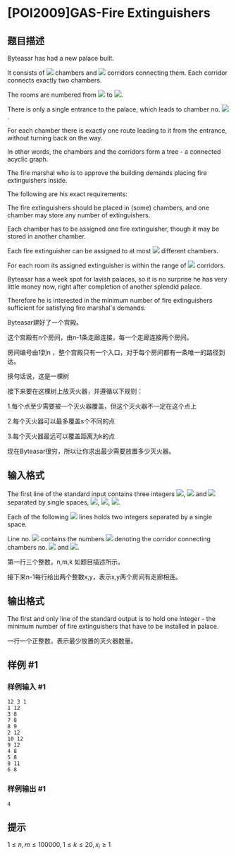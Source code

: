 # [POI2009]GAS-Fire Extinguishers

## 题目描述

Byteasar has had a new palace built.

It consists of ![](http://main.edu.pl/images/OI16/gas-en-tex.1.png) chambers and ![](http://main.edu.pl/images/OI16/gas-en-tex.2.png) corridors connecting them. Each corridor connects exactly two chambers.

The rooms are numbered from ![](http://main.edu.pl/images/OI16/gas-en-tex.3.png) to ![](http://main.edu.pl/images/OI16/gas-en-tex.4.png).

There is only a single entrance to the palace, which leads to chamber no. ![](http://main.edu.pl/images/OI16/gas-en-tex.5.png).

For each chamber there is exactly one route leading to it from the entrance, without turning back on the way.

In other words, the chambers and the corridors form a tree - a connected acyclic graph.

The fire marshal who is to approve the building demands placing fire extinguishers inside.

The following are his exact requirements:

The fire extinguishers should be placed in (some) chambers, and one chamber  may store any number of extinguishers.

Each chamber has to be assigned one fire extinguisher, though it may be stored  in another chamber.

Each fire extinguisher can be assigned to at most ![](http://main.edu.pl/images/OI16/gas-en-tex.6.png) different chambers.

For each room its assigned extinguisher is within the range of ![](http://main.edu.pl/images/OI16/gas-en-tex.7.png) corridors.

Byteasar has a week spot for lavish palaces, so it is no surprise he has very little money now, right after completion of another splendid palace.

Therefore he is interested in the minimum number of fire extinguishers sufficient  for satisfying fire marshal's demands.

Byteasar建好了一个宫殿。


这个宫殿有n个房间，由n-1条走廊连接，每一个走廊连接两个房间。

房间编号由1到n ，整个宫殿只有一个入口，对于每个房间都有一条唯一的路径到达。

换句话说，这是一棵树

接下来要在这棵树上放灭火器，并遵循以下规则：

1.每个点至少需要被一个灭火器覆盖，但这个灭火器不一定在这个点上

2.每个灭火器可以最多覆盖s个不同的点

3.每个灭火器最远可以覆盖距离为k的点

现在Byteasar很穷，所以让你求出最少需要放置多少灭火器。


## 输入格式

The first line of the standard input contains three integers ![](http://main.edu.pl/images/OI16/gas-en-tex.8.png), ![](http://main.edu.pl/images/OI16/gas-en-tex.9.png) and ![](http://main.edu.pl/images/OI16/gas-en-tex.10.png) separated by single spaces, ![](http://main.edu.pl/images/OI16/gas-en-tex.11.png), ![](http://main.edu.pl/images/OI16/gas-en-tex.12.png), ![](http://main.edu.pl/images/OI16/gas-en-tex.13.png).

Each of the following ![](http://main.edu.pl/images/OI16/gas-en-tex.14.png) lines holds two integers separated by a single space.

Line no. ![](http://main.edu.pl/images/OI16/gas-en-tex.15.png) contains the numbers ![](http://main.edu.pl/images/OI16/gas-en-tex.16.png) denoting the corridor connecting chambers no. ![](http://main.edu.pl/images/OI16/gas-en-tex.17.png) and ![](http://main.edu.pl/images/OI16/gas-en-tex.18.png).

第一行三个整数，n,m,k 如题目描述所示。

接下来n-1每行给出两个整数x,y，表示x,y两个房间有走廊相连。


## 输出格式

The first and only line of the standard output is to hold one integer - the minimum number of fire extinguishers that have to be installed in palace.

一行一个正整数，表示最少放置的灭火器数量。


## 样例 #1

### 样例输入 #1
```
12 3 1
1 12
3 8
7 8
8 9
2 12
10 12
9 12
4 8
5 8
8 11
6 8
```

### 样例输出 #1

```
4
```

## 提示

$1\leq n,m\leq 100000, 1\leq k \leq 20 , x_i\geq1$
